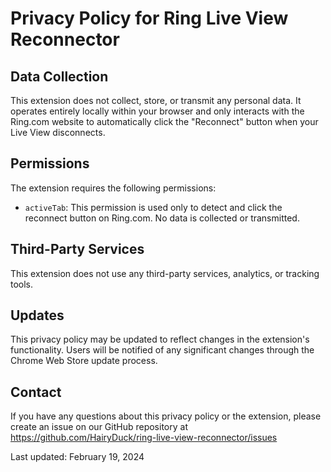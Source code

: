# Privacy Policy for Ring Live View Reconnector

## Data Collection
This extension does not collect, store, or transmit any personal data. It operates entirely locally within your browser and only interacts with the Ring.com website to automatically click the "Reconnect" button when your Live View disconnects.

## Permissions
The extension requires the following permissions:
- `activeTab`: This permission is used only to detect and click the reconnect button on Ring.com. No data is collected or transmitted.

## Third-Party Services
This extension does not use any third-party services, analytics, or tracking tools.

## Updates
This privacy policy may be updated to reflect changes in the extension's functionality. Users will be notified of any significant changes through the Chrome Web Store update process.

## Contact
If you have any questions about this privacy policy or the extension, please create an issue on our GitHub repository at https://github.com/HairyDuck/ring-live-view-reconnector/issues

Last updated: February 19, 2024 